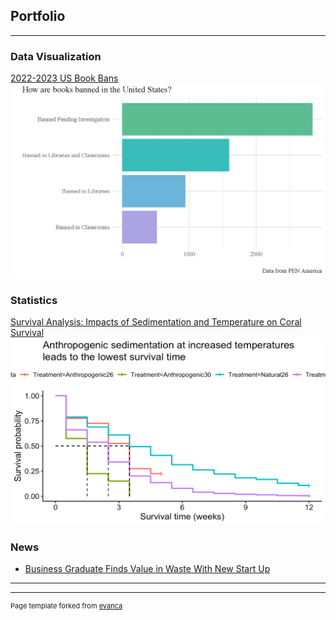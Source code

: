 ## Portfolio

---
### Data Visualization

[2022-2023 US Book Bans](/Project1)
<img src="images/bookbanslogo.png?raw=true"/>

### Statistics 
[Survival Analysis: Impacts of Sedimentation and Temperature 
on Coral Survival
](https://docs.google.com/presentation/d/1_6Y2P_3gePdnmaBcflvlaCUt6H0aMcrB/edit?usp=sharing&ouid=116382978099649484134&rtpof=true&sd=true)
<img src="images/coralSA.png?raw=true"/>

### News

- [Business Graduate Finds Value in Waste With New Start Up](https://www.boisestate.edu/news/2021/06/03/business-graduate-finds-value-in-waste-with-new-start-up/)

---




---
<p style="font-size:11px">Page template forked from <a href="https://github.com/evanca/quick-portfolio">evanca</a></p>
<!-- Remove above link if you don't want to attibute -->
